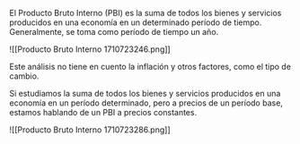 El Producto Bruto Interno (PBI) es la suma de todos los bienes y servicios producidos en una economía en un determinado período de tiempo. Generalmente, se toma como período de tiempo un año.

![[Producto Bruto Interno 1710723246.png]]

Este análisis no tiene en cuento la inflación y otros factores, como el tipo de cambio.

Si estudiamos la suma de todos los bienes y servicios producidos en una economía en un período determinado, pero a precios de un período base, estamos hablando de un PBI a precios constantes.

![[Producto Bruto Interno 1710723286.png]]
